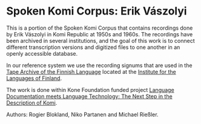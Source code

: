 # Spoken Komi Corpus: Erik Vászolyi

This is a portion of the Spoken Komi Corpus that contains recordings done by Erik Vászolyi in Komi Republic at 1950s and 1960s. The recordings have been archived in several institutions, and the goal of this work is to connect different transcription versions and digitized files to one another in an openly accessible database. 

In our reference system we use the recording signums that are used in the [Tape Archive of the Finnish Language](https://www.kotus.fi/en/corpora_and_other_material/spoken_language_corpora) located at the [Institute for the Languages of Finland](https://www.kotus.fi/en).

The work is done within Kone Foundation funded project [Language Documentation meets Language Technology: The Next Step in the Description of Komi](http://langdoc.github.io/IKDP-2). 

Authors: Rogier Blokland, Niko Partanen and Michael Rießler.

